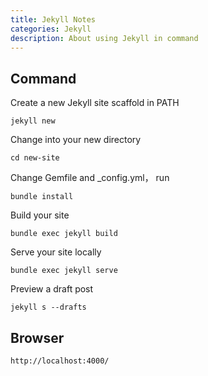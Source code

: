 ```yaml
---
title: Jekyll Notes
categories: Jekyll
description: About using Jekyll in command
---
```


## Command

Create a new Jekyll site scaffold in PATH

```
jekyll new
```

Change into your new directory

```
cd new-site
```

Change Gemfile and _config.yml，  run

```
bundle install
```

<!-- more -->

Build your site

```
bundle exec jekyll build
```

Serve your site locally

```
bundle exec jekyll serve
```

Preview a draft post

```
jekyll s --drafts
```

## Browser

```
http://localhost:4000/
```